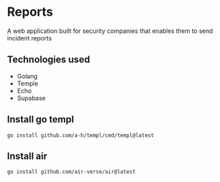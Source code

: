 # Reports

A web application built for security companies that enables them to send incident reports

## Technologies used
- Golang
- Temple
- Echo
- Supabase

## Install go templ
```
go install github.com/a-h/templ/cmd/templ@latest
```

## Install air
```
go install github.com/air-verse/air@latest
```
